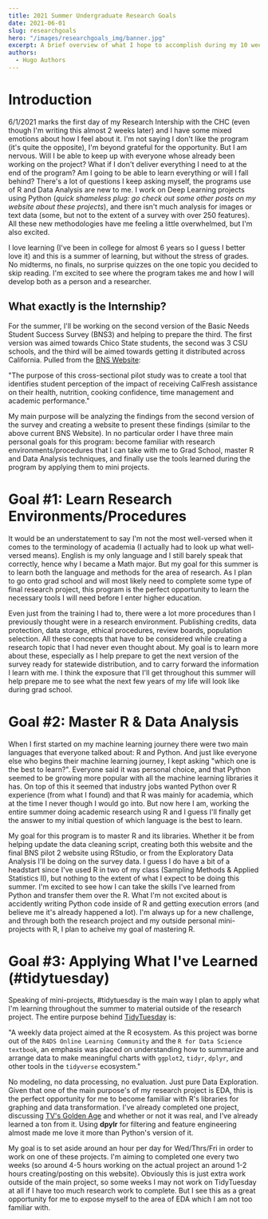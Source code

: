 ```yaml
---
title: 2021 Summer Undergraduate Research Goals
date: 2021-06-01
slug: researchgoals
hero: "/images/researchgoals_img/banner.jpg"
excerpt: A brief overview of what I hope to accomplish during my 10 week research internship with the CHC (Center for Healthy Communities). This includes Personal, Academic, and Research Development skills that I aim to learn throughout this experience and how to carry them forward into higher education.
authors:
  - Hugo Authors
---
```


# Introduction
6/1/2021 marks the first day of my Research Intership with the CHC (even though I'm writing this almost 2 weeks later) and I have some mixed emotions about how I feel about it. I'm not saying I don't like the program (it's quite the opposite), I'm beyond grateful for the opportunity. But I am nervous. Will I be able to keep up with everyone whose already been working on the project? What if I don't deliver everything I need to at the end of the program? Am I going to be able to learn everything or will I fall behind? There's a lot of questions I keep asking myself, the programs use of R and Data Analysis are new to me. I work on Deep Learning projects using Python (*quick shameless plug: go check out some other posts on my website about these projects*), and there isn't much analysis for images or text data (some, but not to the extent of a survey with over 250 features). All these new methodologies have me feeling a little overwhelmed, but I'm also excited. 

I love learning (I've been in college for almost 6 years so I guess I better love it) and this is a summer of learning, but without the stress of grades. No midterms, no finals, no surprise quizzes on the one topic you decided to skip reading. I'm excited to see where the program takes me and how I will develop both as a person and a researcher.

## What exactly is the Internship?
For the summer, I'll be working on the second version of the Basic Needs Student Success Survey (BNS3) and helping to prepare the third. The first version was aimed towards Chico State students, the second was 3 CSU schools, and the third will be aimed towards getting it distributed across California. Pulled from the [BNS Website](https://chicocalfresh.github.io/bns-website/index.html): 

"The purpose of this cross-sectional pilot study was to create a tool that identifies student perception of the impact of receiving CalFresh assistance on their health, nutrition, cooking confidence, time management and academic performance."

My main purpose will be analyzing the findings from the second version of the survey and creating a website to present these findings (similar to the above current BNS Website). In no particular order I have three main personal goals for this program: become familiar with research environments/procedures that I can take with me to Grad School, master R and Data Analysis techniques, and finally use the tools learned during the program by applying them to mini projects.


# Goal #1: Learn Research Environments/Procedures
It would be an understatement to say I'm not the most well-versed when it comes to the terminology of academia (I actually had to look up what well-versed means). English is my only language and I still barely speak that correctly, hence why I became a Math major. But my goal for this summer is to learn both the language and methods for the area of research. As I plan to go onto grad school and will most likely need to complete some type of final research project, this program is the perfect opportunity to learn the necessary tools I will need before I enter higher education.

Even just from the training I had to, there were a lot more procedures than I previously thought were in a research environment. Publishing credits, data protection, data storage, ethical procedures, review boards, population selection. All these concepts that have to be considered while creating a research topic that I had never even thought about. My goal is to learn more about these, especially as I help prepare to get the next version of the survey ready for statewide distribution, and to carry forward the information I learn with me. I think the exposure that I'll get throughout this summer will help prepare me to see what the next few years of my life will look like during grad school.


# Goal #2: Master R & Data Analysis
When I first started on my machine learning journey there were two main languages that everyone talked about: R and Python. And just like everyone else who begins their machine learning journey, I kept asking "which one is the best to learn?". Everyone said it was personal choice, and that Python seemed to be growing more popular with all the machine learning libraries it has. On top of this it seemed that industry jobs wanted Python over R experience (from what I found) and that R was mainly for academia, which at the time I never though I would go into. But now here I am, working the entire summer doing academic research using R and I guess I'll finally get the answer to my initial question of which language is the best to learn.

My goal for this program is to master R and its libraries. Whether it be from helping update the data cleaning script, creating both this website and the final BNS pilot 2 website using RStudio, or from the Exploratory Data Analysis I'll be doing on the survey data. I guess I do have a bit of a headstart since I've used R in two of my class (Sampling Methods & Applied Statistics II), but nothing to the extent of what I expect to be doing this summer. I'm excited to see how I can take the skills I've learned from Python and transfer them over the R. What I'm not excited about is accidently writing Python code inside of R and getting execution errors (and believe me it's already happened a lot). I'm always up for a new challenge, and through both the research project and my outside personal mini-projects with R, I plan to acheive my goal of mastering R.


# Goal #3: Applying What I've Learned (#tidytuesday)
Speaking of mini-projects, #tidytuesday is the main way I plan to apply what I'm learning throughout the summer to material outside of the research project. The entire purpose behind [TidyTuesday](https://github.com/rfordatascience/tidytuesday) is:

"A weekly data project aimed at the R ecosystem. As this project was borne out of the `R4DS Online Learning Community` and the `R for Data Science textbook`, an emphasis was placed on understanding how to summarize and arrange data to make meaningful charts with `ggplot2`, `tidyr`, `dplyr`, and other tools in the `tidyverse` ecosystem."

No modeling, no data processing, no evaluation. Just pure Data Exploration. Given that one of the main purpose's of my research project is EDA, this is the perfect opportunity for me to become familiar with R's libraries for graphing and data transformation. I've already completed one project, discussing [TV's Golden Age](https://derekhelms.netlify.app/post/tvgoldenage/) and whether or not it was real, and I've already learned a ton from it. Using **dpylr** for filtering and feature engineering almost made me love it more than Python's version of it. 

My goal is to set aside around an hour per day for Wed/Thrs/Fri in order to work on one of these projects. I'm aiming to completed one every two weeks (so around 4-5 hours working on the actual project an around 1-2 hours creating/posting on this website). Obviously this is just extra work outside of the main project, so some weeks I may not work on TidyTuesday at all if I have too much research work to complete. But I see this as a great opportunity for me to expose myself to the area of EDA which I am not too familiar with. 





